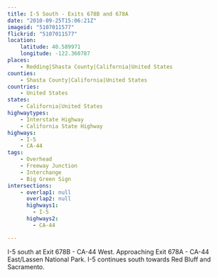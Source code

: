 ```yaml
---
title: I-5 South - Exits 678B and 678A
date: "2010-09-25T15:06:21Z"
imageid: "5107011577"
flickrid: "5107011577"
location:
    latitude: 40.589971
    longitude: -122.360787
places:
    - Redding|Shasta County|California|United States
counties:
    - Shasta County|California|United States
countries:
    - United States
states:
    - California|United States
highwaytypes:
    - Interstate Highway
    - California State Highway
highways:
    - I-5
    - CA-44
tags:
    - Overhead
    - Freeway Junction
    - Interchange
    - Big Green Sign
intersections:
    - overlap1: null
      overlap2: null
      highways1:
        - I-5
      highways2:
        - CA-44

---
```

I-5 south at Exit 678B - CA-44 West.  Approaching Exit 678A - CA-44 East/Lassen National Park.  I-5 continues south towards Red Bluff and Sacramento.